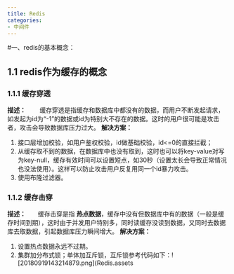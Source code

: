 ```yaml
---
title: Redis
categories:
- 中间件
---
```

#一、redis的基本概念：
## 1.1 redis作为缓存的概念
### 1.1.1 缓存穿透
**描述：**
       缓存穿透是指缓存和数据库中都没有的数据，而用户不断发起请求，如发起为id为“-1”的数据或id为特别大不存在的数据。这时的用户很可能是攻击者，攻击会导致数据库压力过大。
**解决方案：**
1. 接口层增加校验，如用户鉴权校验，id做基础校验，id<=0的直接拦截；
2. 从缓存取不到的数据，在数据库中也没有取到，这时也可以将key-value对写为key-null，缓存有效时间可以设置短点，如30秒（设置太长会导致正常情况也没法使用）。这样可以防止攻击用户反复用同一个id暴力攻击。
3. 使用布隆过滤器。

### 1.1.2 缓存击穿
**描述：**
      缓存击穿是指 **热点数据**，缓存中没有但数据库中有的数据（一般是缓存时间到期），这时由于并发用户特别多，同时读缓存没读到数据，又同时去数据库去取数据，引起数据库压力瞬间增大。
**解决方案：**
1. 设置热点数据永远不过期。
2. 集群加分布式锁；单体加互斥锁，互斥锁参考代码如下：![20180919143214879.png](Redis.assets
